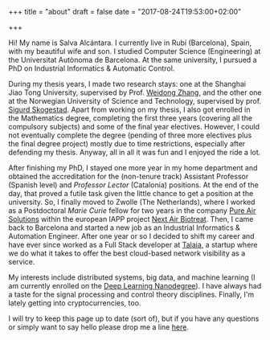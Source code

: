 +++
title = "about"
draft = false
date = "2017-08-24T19:53:00+02:00"

+++

Hi! My name is Salva Alcántara. I currently live in Rubí (Barcelona), Spain, with my beautiful wife and son. I studied Computer Science (Engineering) at the Universitat Autònoma de Barcelona. At the same university, I pursued a PhD on Industrial Informatics & Automatic Control.


During my thesis years, I made two research stays: one at the Shanghai Jiao Tong University, supervised by Prof. [Weidong Zhang](http://automation.sjtu.edu.cn/en/ShowPeople.aspx?info_id=303&info_lb=326&flag=224), and the other one at the Norwegian University of Science and Technology, supervised by prof. [Sigurd Skogestad](http://www.ntnu.edu/employees/sigurd.skogestad). Apart from working on my thesis, I also got enrolled in the Mathematics degree, completing the first three years (covering all the compulsory subjects) and some of the final year electives. However, I could not eventually complete the degree (pending of three more electives plus the final degree project) mostly due to time restrictions, especially after defending my thesis. Anyway, all in all it was fun and I enjoyed the ride a lot.


After finishing my PhD, I stayed one more year in my home department and obtained the accreditation for the (non-tenure track) Assistant Professor (Spanish level) and *Professor Lector* (Catalonia) positions. At the end of the day, that proved a futile task given the little chance to get a position at the university. So, I finally moved to Zwolle (The Netherlands), where I worked as a Postdoctoral *Marie Curie* fellow for two years in the company [Pure Air Solutions](http://www.pureairsolutions.nl/en/site/odour-and-voc-control) within the european IAPP project [Next Air Biotreat](http://www.nextairbiotreat.eu/). Then, I came back to Barcelona and started a new job as an Industrial Informatics & Automation Engineer. After one year or so I decided to shift my career and have ever since worked as a Full Stack developer at [Talaia](https://www.talaia.io/), a startup where we do what it takes to offer the best cloud-based network visibility as a service.


My interests include distributed systems, big data, and machine learning (I am currently enrolled on the [Deep Learning Nanodegree](https://www.udacity.com/course/deep-learning-nanodegree-foundation--nd101)). I have always had a taste for the signal processing and control theory disciplines. Finally, I'm lately getting into cryptocurrencies, too.


I will try to keep this page up to date (sort of), but if you have any questions or simply want to say hello please drop me a line [here](mailto:hi@salvalcantara.com).